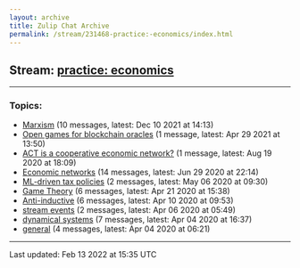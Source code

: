 ```yaml
---
layout: archive
title: Zulip Chat Archive
permalink: /stream/231468-practice:-economics/index.html
---
```


## Stream: [practice: economics](https://mattecapu.github.io/ct-zulip-archive/stream/231468-practice:-economics/index.html)
---

### Topics:

* [Marxism](topic/Marxism.html) (10 messages, latest: Dec 10 2021 at 14:13)
* [Open games for blockchain oracles](topic/Open.20games.20for.20blockchain.20oracles.html) (1 message, latest: Apr 29 2021 at 13:50)
* [ACT is a cooperative economic network?](topic/ACT.20is.20a.20cooperative.20economic.20network.3F.html) (1 message, latest: Aug 19 2020 at 18:09)
* [Economic networks](topic/Economic.20networks.html) (14 messages, latest: Jun 29 2020 at 22:14)
* [ML-driven tax policies](topic/ML-driven.20tax.20policies.html) (2 messages, latest: May 06 2020 at 09:30)
* [Game Theory](topic/Game.20Theory.html) (6 messages, latest: Apr 21 2020 at 15:38)
* [Anti-inductive](topic/Anti-inductive.html) (6 messages, latest: Apr 10 2020 at 09:53)
* [stream events](topic/stream.20events.html) (2 messages, latest: Apr 06 2020 at 05:49)
* [dynamical systems](topic/dynamical.20systems.html) (7 messages, latest: Apr 04 2020 at 16:37)
* [general](topic/general.html) (4 messages, latest: Apr 04 2020 at 06:21)

<hr><p>Last updated: Feb 13 2022 at 15:35 UTC</p>
